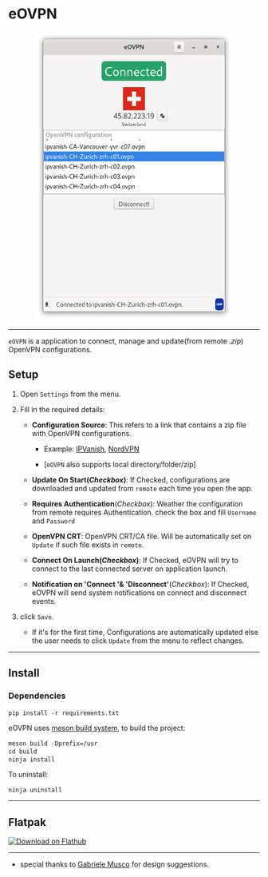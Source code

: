 # eOVPN

<div align="center">

<img src="static/connected.png" width="396" height="579" alt="eOVPN">


</div>

---

`eOVPN` is a application to connect, manage and update(from remote <i>.zip</i>) OpenVPN configurations.


## Setup

1. Open `Settings` from the menu.
2. Fill in the required details:
    * **Configuration Source**: This refers to a link that contains a zip file with OpenVPN configurations. 
        * Example: [IPVanish](https://www.ipvanish.com/software/configs/configs.zip), [NordVPN](https://downloads.nordcdn.com/configs/archives/servers/ovpn.zip)

        * [`eOVPN` also supports local directory/folder/zip]

    * **Update On Start(*Checkbox*)**: If Checked, configurations are downloaded and updated from `remote` each time you open the app.
    
    * **Requires Authentication**(*Checkbox*): Weather the configuration from remote requires Authentication. check the box and fill `Username` and `Password`

    * **OpenVPN CRT**: OpenVPN CRT/CA file. Will be automatically set on `Update` if such file exists in `remote`.

    * **Connect On Launch(*Checkbox*)**: If Checked, eOVPN will try to connect to the last connected server on application launch.

    * **Notification on 'Connect '& 'Disconnect'**(*Checkbox*): If Checked, eOVPN will send system notifications on connect and disconnect events.


3. click `Save`.
    * If it's for the first time, Configurations are automatically updated else the user needs to click `Update` from the menu to reflect changes.

---

## Install

### Dependencies

```
pip install -r requirements.txt
```

eOVPN uses [meson build system](https://mesonbuild.com/), to build the project:

```
meson build -Dprefix=/usr
cd build
ninja install
```

To uninstall:
```
ninja uninstall
```

---

## Flatpak


<a href='https://flathub.org/apps/details/com.github.jkotra.eovpn'><img width='240' alt='Download on Flathub' src='https://flathub.org/assets/badges/flathub-badge-en.png'/></a>


---

* special thanks to [Gabriele Musco](https://gitlab.gnome.org/GabMus) for design suggestions.